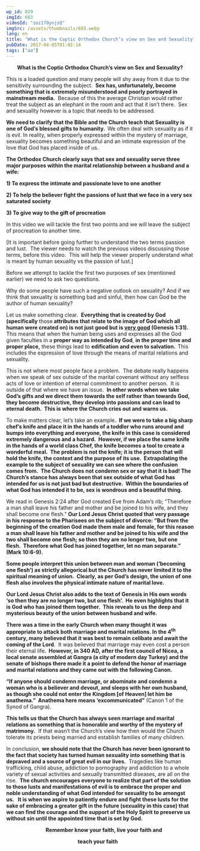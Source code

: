 ```yaml
---
wp_id: 829
imgId: 683
videoId: "zoz170ynjsQ"
imgSrc: /assets/thumbnails/683.webp
lang: en
title: "What is the Coptic Orthodox Church’s view on Sex and Sexuality?"
pubDate: 2017-04-05T01:02:14
tags: ["aa"]
---
```


<p style="text-align: center;"><strong>What is the Coptic Orthodox Church’s view on Sex and Sexuality?</strong></p>
<p>This is a loaded question and many people will shy away from it due to the sensitivity surrounding the subject.  <strong>Sex has, unfortunately, become something that is extremely misunderstood and poorly portrayed in mainstream media.</strong>  Because of this the average Christian would rather treat the subject as an elephant in the room and act that it isn’t there.  Sex and sexuality however is a topic that needs to be addressed.</p>
<p><strong>We need to clarify that the Bible and the Church teach that Sexuality </strong><strong>is one of God’s blessed gifts to humanity.  </strong>We often deal with sexuality as if it is evil. In reality, when properly expressed within the mystery of marriage, sexuality becomes something beautiful and an intimate expression of the love that God has placed inside of us.</p>
<p><strong>The Orthodox Church clearly says that sex and sexuality serve three major purposes within the marital relationship between a husband and a wife:</strong></p>
<p><strong>1) To express the intimate and passionate love to one another </strong></p>
<p><strong>2) To help the believer fight the passions of lust that we face in a very sex saturated society </strong></p>
<p><strong>3) To give way to the gift of procreation</strong></p>
<p>In this video we will tackle the first two points and we will leave the subject of procreation to another time.</p>
<p>[It is important before going further to understand the two terms passion and lust.  The viewer needs to watch the previous videos discussing those terms, before this video.  This will help the viewer properly understand what is meant by human sexuality vs the passion of lust.]</p>
<p>Before we attempt to tackle the first two purposes of sex (mentioned earlier) we need to ask two questions.</p>
<p>Why do some people have such a negative outlook on sexuality? And if we think that sexuality is something bad and sinful, then how can God be the author of human sexuality?</p>
<p>Let us make something clear.  <strong>Everything that is created by God (specifically </strong>those<strong> attributes that relate to the image of God which all human were created on) is not just good but is <u>very good</u> </strong><strong>(Genesis 1:31</strong><strong>).</strong>  This means that when the human being uses and expresses all the God given faculties in a <strong>proper way as intended by God</strong>, <strong>in the proper time and proper place,</strong> these things lead to <strong>edification and even to salvation.  </strong>This includes the expression of love through the means of marital relations and sexuality.</p>
<p>This is not where most people face a problem.  The debate really happens when we speak of sex outside of the marital covenant without any selfless acts of love or intention of eternal commitment to another person.  It is outside of that where we have an issue.  <strong>In other words when we take God’s gifts and we direct them towards the self rather than towards God, they become destructive, they develop into passions and can lead to eternal death.  This is where the Church cries out and warns us.</strong></p>
<p>To make matters clear, let’s take an example<strong>.  If we were to take a big sharp chef’s knife and place it in the hands of a toddler who runs around and bumps into everything and everyone, the knife in this case is considered extremely dangerous and a hazard.  However, if we place the same knife in the hands of a world class Chef, the knife becomes a tool to create a wonderful meal.  The problem is not the knife; it is the person that will hold the knife, the context and the purpose of its use.  Extrapolating the example to the subject of sexuality we can see where the confusion comes from.  The Church does not condemn sex or say that it is bad! The Church’s stance has always been that sex outside of what God has intended for us is not just bad but destructive.  Within the boundaries of what God has intended it to be, sex is wondrous and a beautiful thing.  </strong></p>
<p>We read in Genesis 2:24 after God created Eve from Adam’s rib; “Therefore a man shall leave his father and mother and be joined to his wife, and they shall become one flesh.” <strong>Our Lord Jesus Christ quoted that very passage in his response to the Pharisees on the subject of divorce</strong><strong>: “But from the beginning of the creation God made them male and female, for this reason a man shall leave his father and mother and be joined to his wife and the two shall become one flesh; so then they are no longer two, but one flesh.  Therefore what God has joined together, let no man separate.” (Mark 10:6-9).</strong></p>
<p><strong>Some people interpret this union between man and woman (‘becoming one flesh’) as strictly allegorical but the Church has never limited it to the spiritual meaning of union.  Clearly, as per God’s design, the union of one flesh also involves the physical intimate nature of marital love.  </strong></p>
<p><strong>Our Lord Jesus Christ also adds to the text of Genesis in His own words ‘so then they are no longer two, but one flesh’.  He even highlights that it is God who has joined them together.  This reveals to us the deep and mysterious beauty of the union between husband and wife.  </strong></p>
<p><strong>There was a time in the early Church when many thought it was appropriate to attack both marriage and marital relations. In the 4<sup>th</sup> century, many believed that it was best to remain celibate and await the coming of the Lord</strong>.  It was believed that marriage may even cost a person their eternal life<strong>.  However, in 340 AD, after the first council of Nicea, a local senate assembled at Gangra (a city of modern day Turkey) and the senate of bishops there made it a point to defend the honor of marriage and marital relations and they came out with the following Canon.</strong></p>
<p><strong>“If anyone should condemn marriage, or abominate and condemn a woman who is a believer and devout, and sleeps with her own husband, as though she could not enter the Kingdom [of Heaven] let him be anathema.”  Anathema here means ‘excommunicated”</strong> (Canon 1 of the Synod of Gangra).</p>
<p><strong>This tells us that the Church has always seen marriage and marital relations as something that is honorable and worthy of the mystery of matrimony.</strong>  If that wasn’t the Church’s view how then would the Church tolerate its priests being married and establish families of many children.</p>
<p>In conclusion, <strong>we should note that the Church has never been ignorant to the fact that society has turned human sexuality into something that is depraved and a source of great evil in our lives.</strong>  Tragedies like human trafficking, child abuse, addiction to pornography and addiction to a whole variety of sexual activities and sexually transmitted diseases, are all on the rise.  <strong>The church encourages everyone to realize that part of the solution to those lusts and manifestations of evil is to embrace the proper and noble understanding of what God intended for sexuality to be amongst us.   It is when we aspire to patiently endure and fight these lusts for the sake of embracing a greater gift in the future (sexuality in this case) that we can find the courage and the support of the Holy Spirit to preserve us without sin until the appointed time that is set by God.  </strong></p>
<p><strong>                                Remember know your faith, live your faith and</strong></p>
<p><strong>                                                          teach your faith</strong></p>
